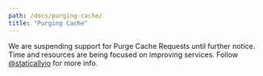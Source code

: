 ```yaml
---
path: /docs/purging-cache/
title: "Purging Cache"
---
```


We are suspending support for Purge Cache Requests until further notice. Time and resources are being focused on improving services. Follow [@staticallyio](https://twitter.com/staticallyio) for more info.
